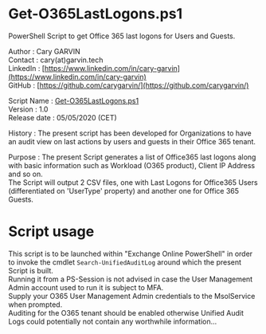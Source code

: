 <meta name="google-site-verification" content="9GWpf3mfdGfzrsqkEuPXMckE_O7e35wrXJ5P9YDcSIQ" />  

# Get-O365LastLogons.ps1  
PowerShell Script to get Office 365 last logons for Users and Guests.  

Author       : Cary GARVIN  
Contact      : cary(at)garvin.tech  
LinkedIn     : [https://www.linkedin.com/in/cary-garvin](https://www.linkedin.com/in/cary-garvin)  
GitHub       : [https://github.com/carygarvin/](https://github.com/carygarvin/)  


Script Name  : [Get-O365LastLogons.ps1](https://github.com/carygarvin/Get-O365LastLogons.ps1)  
Version      : 1.0  
Release date : 05/05/2020 (CET)  

History      : The present script has been developed for Organizations to have an audit view on last actions by users and guests in their Office 365 tenant.  

Purpose      : The present Script generates a list of Office365 last logons along with basic information such as Workload (O365 product), Client IP Address and so on.  
               The Script will output 2 CSV files, one with Last Logons for Office365 Users (differentiated on 'UserType' property) and another one for Office 365 Guests.  

# Script usage
This script is to be launched within "Exchange Online PowerShell" in order to invoke the cmdlet `Search-UnifiedAuditLog` around which the present Script is built.  
Running it from a PS-Session is not advised in case the User Management Admin account used to run it is subject to MFA.  
Supply your O365 User Management Admin credentials to the MsolService when prompted.  
Auditing for the O365 tenant should be enabled otherwise Unified Audit Logs could potentially not contain any worthwhile information...  
